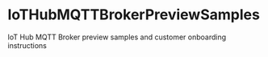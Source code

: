 # IoTHubMQTTBrokerPreviewSamples
IoT Hub MQTT Broker preview samples and customer onboarding instructions
